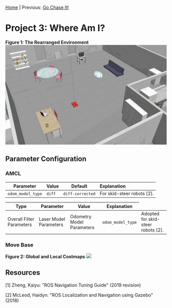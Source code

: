 [Home](../../README.md) | Previous: [Go Chase It!](../p2/p2-go-chase-it.md)

# Project 3: Where Am I?

__Figure 1: The Rearranged Environment__
!['Where Am I?' Animated GIF](./img/img2.png)

## Parameter Configuration

### AMCL

|__Parameter__|__Value__|__Default__|__Explanation__|
|-----------------|------|----------------|:-------------------------|
|`odom_model_type`|`diff`|`diff-corrected`|For skid-steer robots [2].|

<table>
    <thead>
        <tr>
            <th>Type</th>
            <th>Parameter</th>
            <th>Value</th>
            <th>Explanation</th>
        </tr>
    </thead>
    <tbody>
        <tr>
            <td rowspan=4>Overall Filter Parameters</td>
            <td rowspan=4>Laser Model Parameters</td>
            <td rowspan=2>Odometry Model Parameters</td>
        </tr>
        <tr>
            <td><code>odom_model_type</code></td>
            <td>Adopted for skid-steer robots [2].</td>
        </tr>
    </tbody>
</table>

### Move Base

__Figure 2: Global and Local Costmaps__
![](./img/mov6.gif)

## Resources

[1] Zheng, Kaiyu: "ROS Navigation Tuning Guide" (2019 revision)

[2] McLeod, Haidyn: "ROS Localization and Navigation using Gazebo" (2018)
